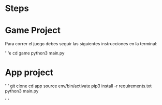 #  Steps
# Game Project
Para correr el juego debes seguir las siguientes instrucciones en la terminal: 

'''e
cd game 
python3 main.py

# App project
'''
git clone
cd app
source env/bin/activate
pip3 install -r requirements.txt
python3 main.py

'''